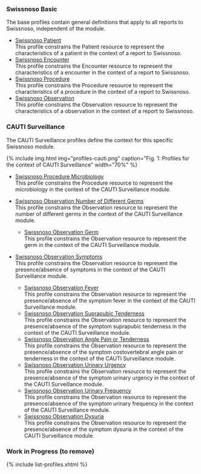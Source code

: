 ### Swissnoso Basic
The base profiles contain general definitions that apply to all reports to Swissnoso, independent of the module.

* [Swissnoso Patient](StructureDefinition-swissnoso-patient.html)   
This profile constrains the Patient resource to represent the characteristics of a patient in the context of a report to Swissnoso.
* [Swissnoso Encounter](StructureDefinition-swissnoso-encounter.html)   
This profile constrains the Encounter resource to represent the characteristics of a encounter in the context of a report to Swissnoso.
* [Swissnoso Procedure](StructureDefinition-swissnoso-procedure.html)     
This profile constrains the Procedure resource to represent the characteristics of a procedure in the context of a report to Swissnoso.
* [Swissnoso Observation](StructureDefinition-swissnoso-observation.html)    
This profile constrains the Observation resource to represent the characteristics of a observation in the context of a report to Swissnoso.


### CAUTI Surveillance
The CAUTI Surveillance profiles define the context for this specific Swissnoso module.

{% include img.html img="profiles-cauti.png" caption="Fig. 1: Profiles for the context of CAUTI Surveillance" width="70%" %}

* [Swissnoso Procedure Microbiology](StructureDefinition-swissnoso-procedure-microbiology.html)   
This profile constrains the Procedure resource to represent the microbiology in the context of the CAUTI Surveillance module.

* [Swissnoso Observation Number of Different Germs](StructureDefinition-swissnoso-observation-number-of-different-germs.html)   
This profile constrains the Observation resource to represent the number of different germs in the context of the CAUTI Surveillance module.
   * [Swissnoso Observation Germ](StructureDefinition-swissnoso-observation-germ.html)   
   This profile constrains the Observation resource to represent the germ in the context of the CAUTI Surveillance module.

* [Swissnoso Observation Symptoms](StructureDefinition-swissnoso-observation-symptoms.html)   
This profile constrains the Observation resource to represent the presence/absence of symptoms in the context of the CAUTI Surveillance module.
   * [Swissnoso Observation Fever](StructureDefinition-swissnoso-observation-fever.html)    
   This profile constrains the Observation resource to represent the presence/absence of the symptom fever in the context of the CAUTI Surveillance module.
   * [Swissnoso Observation Suprapubic Tenderness](StructureDefinition-swissnoso-observation-suprapubic-tenderness.html)   
   This profile constrains the Observation resource to represent the presence/absence of the symptom suprapubic tenderness in the context of the CAUTI Surveillance module.
   * [Swissnoso Observation Angle Pain or Tenderness](StructureDefinition-swissnoso-observation-angle-pain-or-tenderness.html)   
   This profile constrains the Observation resource to represent the presence/absence of the symptom costovertebral angle pain or tenderness in the context of the CAUTI Surveillance module.
   * [Swissnoso Observation Urinary Urgency](StructureDefinition-swissnoso-observation-urinary-urgency.html)   
   This profile constrains the Observation resource to represent the presence/absence of the symptom urinary urgency in the context of the CAUTI Surveillance module.
   * [Swissnoso Observation Urinary Frequency](StructureDefinition-swissnoso-observation-urinary-frequency.html)   
   This profile constrains the Observation resource to represent the presence/absence of the symptom urinary frequency in the context of the CAUTI Surveillance module.
   * [Swissnoso Observation Dysuria](StructureDefinition-swissnoso-observation-dysuria.html)   
   This profile constrains the Observation resource to represent the presence/absence of the symptom dysuria in the context of the CAUTI Surveillance module.


### Work in Progress (to remove)
{% include list-profiles.xhtml %}